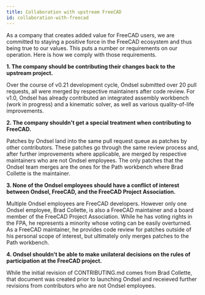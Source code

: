 ```yaml
---
title: Collaboration with upstream FreeCAD
id: collaboration-with-freecad
---
```


As a company that creates added value for FreeCAD users, we are committed to staying a positive force in the FreeCAD ecosystem and thus being true to our values. This puts a number or requirements on our operation. Here is how we comply with those requirements.

**1. The company should be contributing their changes back to the upstream project.**

Over the course of v0.21 development cycle, Ondsel submitted over 20 pull requests, all were merged by respective maintainers after code review. For v1.0, Ondsel has already contributed an integrated assembly workbench (work in progress) and a kinematic solver, as well as various quality-of-life improvements.

**2. The company shouldn't get a special treatment when contributing to FreeCAD.**

Patches by Ondsel land into the same pull request queue as patches by other contributors. These patches go through the same review process and, after further improvements where applicable, are merged by respective maintainers who are not Ondsel employees. The only patches that the Ondsel team merges are the ones for the Path workbench where Brad Collette is the maintainer.

**3. None of the Ondsel employees should have a conflict of interest between Ondsel, FreeCAD, and the FreeCAD Project Association.**

Multiple Ondsel employees are FreeCAD developers. However only one Ondsel employee, Brad Collette, is also a FreeCAD maintainer and a board member of the FreeCAD Project Association. While he has voting rights in the FPA, he represents a minority whose voting can be easily overturned. As a FreeCAD maintainer, he provides code review for patches outside of his personal scope of interest, but ultimately only merges patches to the Path workbench.

**4. Ondsel shouldn't be able to make unilateral decisions on the rules of participation at the FreeCAD project.**

While the initial revision of CONTRIBUTING.md comes from Brad Collette, that document was created prior to launching Ondsel and receieved further revisions from contributors who are not Ondsel employees.
